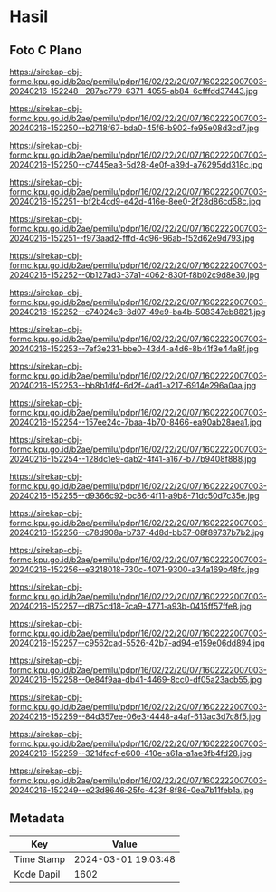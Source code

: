 # Hasil

## Foto C Plano

https://sirekap-obj-formc.kpu.go.id/b2ae/pemilu/pdpr/16/02/22/20/07/1602222007003-20240216-152248--287ac779-6371-4055-ab84-6cfffdd37443.jpg

https://sirekap-obj-formc.kpu.go.id/b2ae/pemilu/pdpr/16/02/22/20/07/1602222007003-20240216-152250--b2718f67-bda0-45f6-b902-fe95e08d3cd7.jpg

https://sirekap-obj-formc.kpu.go.id/b2ae/pemilu/pdpr/16/02/22/20/07/1602222007003-20240216-152250--c7445ea3-5d28-4e0f-a39d-a76295dd318c.jpg

https://sirekap-obj-formc.kpu.go.id/b2ae/pemilu/pdpr/16/02/22/20/07/1602222007003-20240216-152251--bf2b4cd9-e42d-416e-8ee0-2f28d86cd58c.jpg

https://sirekap-obj-formc.kpu.go.id/b2ae/pemilu/pdpr/16/02/22/20/07/1602222007003-20240216-152251--f973aad2-fffd-4d96-96ab-f52d62e9d793.jpg

https://sirekap-obj-formc.kpu.go.id/b2ae/pemilu/pdpr/16/02/22/20/07/1602222007003-20240216-152252--0b127ad3-37a1-4062-830f-f8b02c9d8e30.jpg

https://sirekap-obj-formc.kpu.go.id/b2ae/pemilu/pdpr/16/02/22/20/07/1602222007003-20240216-152252--c74024c8-8d07-49e9-ba4b-508347eb8821.jpg

https://sirekap-obj-formc.kpu.go.id/b2ae/pemilu/pdpr/16/02/22/20/07/1602222007003-20240216-152253--7ef3e231-bbe0-43d4-a4d6-8b41f3e44a8f.jpg

https://sirekap-obj-formc.kpu.go.id/b2ae/pemilu/pdpr/16/02/22/20/07/1602222007003-20240216-152253--bb8b1df4-6d2f-4ad1-a217-6914e296a0aa.jpg

https://sirekap-obj-formc.kpu.go.id/b2ae/pemilu/pdpr/16/02/22/20/07/1602222007003-20240216-152254--157ee24c-7baa-4b70-8466-ea90ab28aea1.jpg

https://sirekap-obj-formc.kpu.go.id/b2ae/pemilu/pdpr/16/02/22/20/07/1602222007003-20240216-152254--128dc1e9-dab2-4f41-a167-b77b9408f888.jpg

https://sirekap-obj-formc.kpu.go.id/b2ae/pemilu/pdpr/16/02/22/20/07/1602222007003-20240216-152255--d9366c92-bc86-4f11-a9b8-71dc50d7c35e.jpg

https://sirekap-obj-formc.kpu.go.id/b2ae/pemilu/pdpr/16/02/22/20/07/1602222007003-20240216-152256--c78d908a-b737-4d8d-bb37-08f89737b7b2.jpg

https://sirekap-obj-formc.kpu.go.id/b2ae/pemilu/pdpr/16/02/22/20/07/1602222007003-20240216-152256--e3218018-730c-4071-9300-a34a169b48fc.jpg

https://sirekap-obj-formc.kpu.go.id/b2ae/pemilu/pdpr/16/02/22/20/07/1602222007003-20240216-152257--d875cd18-7ca9-4771-a93b-0415ff57ffe8.jpg

https://sirekap-obj-formc.kpu.go.id/b2ae/pemilu/pdpr/16/02/22/20/07/1602222007003-20240216-152257--c9562cad-5526-42b7-ad94-e159e06dd894.jpg

https://sirekap-obj-formc.kpu.go.id/b2ae/pemilu/pdpr/16/02/22/20/07/1602222007003-20240216-152258--0e84f9aa-db41-4469-8cc0-df05a23acb55.jpg

https://sirekap-obj-formc.kpu.go.id/b2ae/pemilu/pdpr/16/02/22/20/07/1602222007003-20240216-152259--84d357ee-06e3-4448-a4af-613ac3d7c8f5.jpg

https://sirekap-obj-formc.kpu.go.id/b2ae/pemilu/pdpr/16/02/22/20/07/1602222007003-20240216-152259--321dfacf-e600-410e-a61a-a1ae3fb4fd28.jpg

https://sirekap-obj-formc.kpu.go.id/b2ae/pemilu/pdpr/16/02/22/20/07/1602222007003-20240216-152249--e23d8646-25fc-423f-8f86-0ea7b11feb1a.jpg


## Metadata

| Key        | Value               |
| ---------- | ------------------- |
| Time Stamp | 2024-03-01 19:03:48 |
| Kode Dapil | 1602                |



